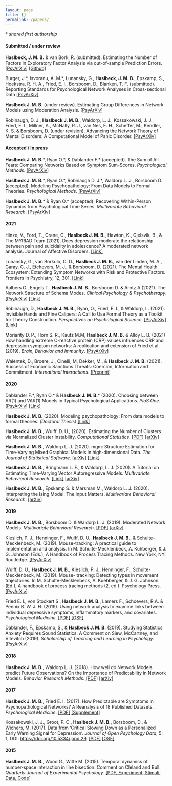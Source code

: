 ```yaml
---
layout: page
title: []
permalink: /papers/
---
```


\* *shared first authorship*

#### Submitted / under review

**Haslbeck, J. M. B.** & van Bork, R. (submitted). Estimating the Number of Factors in Exploratory Factor Analysis via out-of-sample Prediction Errors. [[PsyArXiv]](https://psyarxiv.com/qktsd) [[Github]](https://github.com/jmbh/EstimateFactorsEFA)

Burger, J.\*, Isvoranu, A. M.\*,  Lunansky, G., **Haslbeck, J. M. B.**, Epskamp, S., Hoekstra, R. H. A., Fried, E. I., Borsboom, D., Blanken, T. F. (submitted). Reporting Standards for Psychological Network Analyses in Cross-sectional Data [[PsyArXiv]](https://psyarxiv.com/4y9nz/)

**Haslbeck J. M. B.** (under review). Estimating Group Differences in Network Models using Moderation Analysis. [[PsyArXiv]](https://psyarxiv.com/926pv)

Robinaugh, D. J., **Haslbeck J. M. B.**, Waldorp, L. J., Kossakowski, J. J., Fried, E. I., Millner, A., McNally, R. J., van Nes, E. H., Scheffer, M., Kendler, K. S.  & Borsboom, D. (under revision). Advancing the Network Theory of Mental Disorders: A Computational Model of Panic Disorder. [[PsyArXiv]](https://psyarxiv.com/km37w/)

#### Accepted / In press

**Haslbeck J. M. B.**\*,  Ryan O.\*, & Dablander F.\* (accepted). The Sum of All Fears: Comparing Networks Based on Symptom Sum-Scores. *Psychological Methods*. [[PsyArXiv]](https://psyarxiv.com/3nxu9)

**Haslbeck J. M. B.**\*, Ryan O.\*, Robinaugh D. J.\*, Waldorp L. J., Borsboom D. (accepted). Modeling Psychopathology: From Data Models to Formal Theories. *Psychological Methods*. [[PsyArXiv]](https://psyarxiv.com/jgm7f)

**Haslbeck J. M. B.**\* & Ryan O.\* (accepted). Recovering Within-Person Dynamics from Psychological Time Series. *Multivariate Behavioral Research*. [[PsyArXiv]](https://psyarxiv.com/dymhw)

#### 2021

Hinze, V., Ford, T., Crane, C., **Haslbeck J. M. B.**, Hawton, K., Gjelsvik, B., & The MYRIAD Team (2021). Does depression moderate the relationship between pain and suicidality in adolescence? A moderated network analysis. Journal of Affective Disorders. [[Link]](https://doi.org/10.1016/j.jad.2021.05.100)

Lunansky, G., van Borkulo, C. D., **Haslbeck J. M. B.**, van der Linden, M. A., Garay, C. J., Etchevers, M. J., & Borsboom, D. (2021). The Mental Health Ecosystem: Extending Symptom Networks with Risk and Protective Factors. Frontiers in Psychiatry, 12, 301. [[Link]](https://www.frontiersin.org/articles/10.3389/fpsyt.2021.640658/full)

Aalbers G., Engels T., **Haslbeck J. M. B.**, Borsboom D. & Arntz A (2021). The Network Structure of Schema Modes. *Clinical Psychology & Psychotherapy*. [[PsyArXiv]](https://psyarxiv.com/v7rdq/) [[Link]](http://doi.org/10.1002/cpp.2577)

Robinaugh, D., **Haslbeck J. M. B.**, Ryan, O., Fried, E. I., & Waldorp, L. (2021). Invisible Hands and Fine Calipers: A Call to Use Formal Theory as a Toolkit for Theory Construction. *Perspectives on Psychological Science*. [[PsyArXiv]](https://doi.org/10.31234/osf.io/ugz7y) [[Link]](https://journals.sagepub.com/doi/full/10.1177/1745691620974697)

Moriarity D. P., Horn S. R., Kautz M.M, **Haslbeck J. M. B.** & Alloy L. B. (2021) How handling extreme C-reactive protein (CRP) values influences CRP and depression symptom networks: A replication and extension of Fried et al. (2019). *Brain, Behavior and Immunity*. [[PsyArXiv]](https://psyarxiv.com/692m4/)

Walentek, D., Broere, J., Cinelli, M, Dekker, M., & **Haslbeck J. M. B.** (2021). Success of Economic Sanctions Threats: Coercion, Information and Commitment. *International Interactions*. [[Preprint]](https://preprints.apsanet.org/engage/apsa/article-details/5e728b49331ba40019341500)

#### 2020

Dablander F.\*, Ryan O.\* & **Haslbeck J. M. B.**\* (2020). Choosing between AR(1) and VAR(1) Models in Typical Psychological Applications. *PloS One*. [[PsyArXiv]](https://psyarxiv.com/qgewy/) [[Link]](https://journals.plos.org/plosone/article?id=10.1371/journal.pone.0240730)

**Haslbeck J. M. B.** (2020). Modeling psychopathology: From data models to formal theories. *(Doctoral Thesis)* [[Link]](https://dare.uva.nl/search?identifier=878fd1a0-2932-4114-9950-d783abfbbd10)

**Haslbeck J. M. B.**, Wulff. D. U., (2020). Estimating the Number of Clusters via Normalized Cluster Instability. *Computational Statistics*. [[PDF]](https://rdcu.be/b4gjj)  [[arXiv]](https://arxiv.org/abs/1608.07494)

**Haslbeck J. M. B.**, Waldorp L. J. (2020). mgm: Structure Estimation for Time-Varying Mixed Graphical Models in high-dimensional Data. *The Journal of Statistical Software*. [[arXiv]](https://arxiv.org/abs/1510.06871) [[Link]](https://www.jstatsoft.org/article/view/v093i08)

**Haslbeck J. M. B.**, Bringmann L. F., & Waldorp, L. J. (2020). A Tutorial on Estimating Time-Varying Vector Autoregressive Models. *Multivariate Behavioral Research*. [[Link]](https://www.tandfonline.com/doi/full/10.1080/00273171.2020.1743630) [[arXiv]](https://arxiv.org/abs/1711.05204)

**Haslbeck J. M. B.**, Epskamp S. & Marsman M., Waldorp L. J.  (2020). Interpreting the Ising Model: The Input Matters. *Multivariate Behavioral Research*. [[arXiv]](http://arxiv.org/abs/1811.02916)

#### 2019

**Haslbeck J. M. B.**, Borsboom D. & Waldorp L. J. (2019). Moderated Network Models. *Multivariate Behavioral Research*. [[PDF]](https://www.tandfonline.com/doi/full/10.1080/00273171.2019.1677207) [[arXiv]](https://arxiv.org/abs/1807.02877)

Kieslich, P. J., Henninger, F., Wulff, D. U., **Haslbeck J. M. B.**, & Schulte-Mecklenbeck, M. (2019). Mouse-tracking: A practical guide to implementation and analysis. In M. Schulte-Mecklenbeck, A. Kühberger, & J. G. Johnson (Eds.), A Handbook of Process Tracing Methods. New York, NY: Routledge. [[PsyArXiv]](https://psyarxiv.com/zuvqa/)

Wulff, D. U., **Haslbeck J. M. B.**, Kieslich, P. J., Henninger, F., Schulte-Mecklenbeck, M. (2019). Mouse- tracking: Detecting types in movement trajectories. In M. Schulte-Mecklenbeck, A. Kuehberger, & J. G. Johnson (Ed.), A handbook of process tracing methods (2. ed.). Psychology Press. [[PsyArXiv]](https://psyarxiv.com/6edca/)

Fried E. I., von Stockert S., **Haslbeck J. M. B.**, Lamers F., Schoevers, R.A. & Pennix B. W. J. H. (2019). Using network analysis to examine links between individual depressive symptoms, inflammatory markers, and covariates. *Psychological Medicine*. [[PDF]](https://www.cambridge.org/core/journals/psychological-medicine/article/using-network-analysis-to-examine-links-between-individual-depressive-symptoms-inflammatory-markers-and-covariates/E2C8D6857450A832AF10CD9E8DA757BB) [[OSF]](https://osf.io/h92nk/)

Dablander, F., Epskamp, S., & **Haslbeck J. M. B.** (2019). Studying Statistics Anxiety Requires Sound Statistics: A Comment on Siew, McCartney, and Vitevitch (2019). *Scholarship of Teaching and Learning in Psychology*. [[PsyArXiv]](https://psyarxiv.com/pfnys)

#### 2018

**Haslbeck J. M. B.**, Waldorp L. J. (2018). How well do Network Models predict Future Observations? On the Importance of Predictability in Network Models. *Behavior Research Methods*. [[PDF]](https://link.springer.com/article/10.3758/s13428-017-0910-x) [[arXiv]](https://arxiv.org/abs/1610.09108)

#### 2017

**Haslbeck J. M. B.**, Fried E. I. (2017). How Predictable are Symptoms in Psychopathological Networks? A Reanalysis of 18 Published Datasets. *Psychological Medicine*. [[PDF]](https://jmbh.github.io/files/NP_PM.pdf) [[Supplement]](https://jmbh.github.io/files/SupMaterial_new.zip)

Kossakowski, J. J., Groot, P. C., **Haslbeck J. M. B.**, Borsboom, D., & Wichers, M. (2017). Data from ‘Critical Slowing Down as a Personalized Early Warning Signal for Depression’. *Journal of Open Psychology Data*, 5: 1, DOI: https://doi.org/10.5334/jopd.29. [[PDF]](http://openpsychologydata.metajnl.com/articles/10.5334/jopd.29/) [[OSF]](https://osf.io/j4fg8/)

#### 2015

**Haslbeck J. M. B.**, Wood G., Witte M. (2015). Temporal dynamics of number-space interaction in line bisection: Comment on Cleland and Bull. *Quarterly Journal of Experimental Psychology*. [[PDF, Experiment, Stimuli, Data, Code]](https://github.com/jmbh/bisectionpaper)

